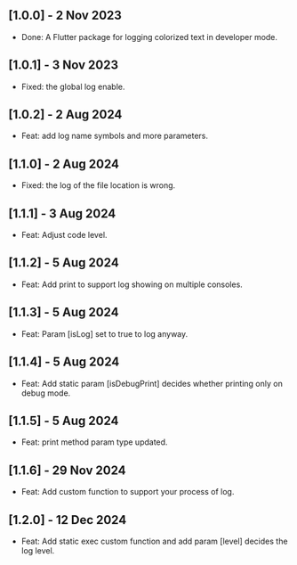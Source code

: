 ## [1.0.0] - 2 Nov 2023

* Done: A Flutter package for logging colorized text in developer mode.

## [1.0.1] - 3 Nov 2023

* Fixed: the global log enable.

## [1.0.2] - 2 Aug 2024

* Feat: add log name symbols and more parameters.

## [1.1.0] - 2 Aug 2024

* Fixed: the log of the file location is wrong.

## [1.1.1] - 3 Aug 2024

* Feat: Adjust code level.

## [1.1.2] - 5 Aug 2024

* Feat: Add print to support log showing on multiple consoles.
  
## [1.1.3] - 5 Aug 2024

* Feat: Param [isLog] set to true to log anyway.

## [1.1.4] - 5 Aug 2024

* Feat: Add static param [isDebugPrint] decides whether printing only on debug mode.

## [1.1.5] - 5 Aug 2024

* Feat: print method param type updated.

## [1.1.6] - 29 Nov 2024

* Feat: Add custom function to support your process of log.

## [1.2.0] - 12 Dec 2024

* Feat: Add static exec custom function and add param [level] decides the log level.